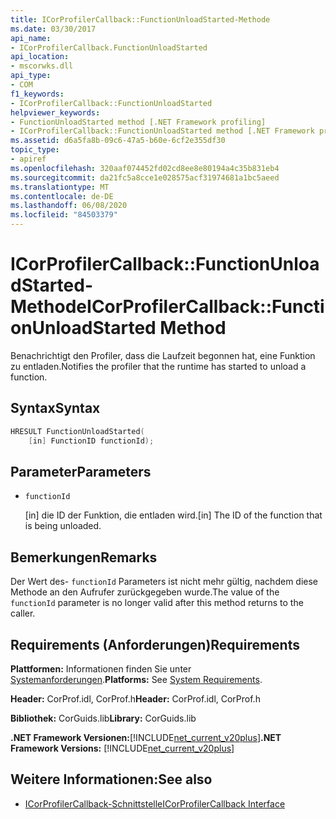 ```yaml
---
title: ICorProfilerCallback::FunctionUnloadStarted-Methode
ms.date: 03/30/2017
api_name:
- ICorProfilerCallback.FunctionUnloadStarted
api_location:
- mscorwks.dll
api_type:
- COM
f1_keywords:
- ICorProfilerCallback::FunctionUnloadStarted
helpviewer_keywords:
- FunctionUnloadStarted method [.NET Framework profiling]
- ICorProfilerCallback::FunctionUnloadStarted method [.NET Framework profiling]
ms.assetid: d6a5fa8b-09c6-47a5-b60e-6cf2e355df30
topic_type:
- apiref
ms.openlocfilehash: 320aaf074452fd02cd8ee8e80194a4c35b831eb4
ms.sourcegitcommit: da21fc5a8cce1e028575acf31974681a1bc5aeed
ms.translationtype: MT
ms.contentlocale: de-DE
ms.lasthandoff: 06/08/2020
ms.locfileid: "84503379"
---
```

# <a name="icorprofilercallbackfunctionunloadstarted-method"></a><span data-ttu-id="3d6f0-102">ICorProfilerCallback::FunctionUnloadStarted-Methode</span><span class="sxs-lookup"><span data-stu-id="3d6f0-102">ICorProfilerCallback::FunctionUnloadStarted Method</span></span>
<span data-ttu-id="3d6f0-103">Benachrichtigt den Profiler, dass die Laufzeit begonnen hat, eine Funktion zu entladen.</span><span class="sxs-lookup"><span data-stu-id="3d6f0-103">Notifies the profiler that the runtime has started to unload a function.</span></span>  
  
## <a name="syntax"></a><span data-ttu-id="3d6f0-104">Syntax</span><span class="sxs-lookup"><span data-stu-id="3d6f0-104">Syntax</span></span>  
  
```cpp  
HRESULT FunctionUnloadStarted(  
    [in] FunctionID functionId);
```  
  
## <a name="parameters"></a><span data-ttu-id="3d6f0-105">Parameter</span><span class="sxs-lookup"><span data-stu-id="3d6f0-105">Parameters</span></span>

- `functionId`

  <span data-ttu-id="3d6f0-106">\[in] die ID der Funktion, die entladen wird.</span><span class="sxs-lookup"><span data-stu-id="3d6f0-106">\[in] The ID of the function that is being unloaded.</span></span>

## <a name="remarks"></a><span data-ttu-id="3d6f0-107">Bemerkungen</span><span class="sxs-lookup"><span data-stu-id="3d6f0-107">Remarks</span></span>  
 <span data-ttu-id="3d6f0-108">Der Wert des- `functionId` Parameters ist nicht mehr gültig, nachdem diese Methode an den Aufrufer zurückgegeben wurde.</span><span class="sxs-lookup"><span data-stu-id="3d6f0-108">The value of the `functionId` parameter is no longer valid after this method returns to the caller.</span></span>  
  
## <a name="requirements"></a><span data-ttu-id="3d6f0-109">Requirements (Anforderungen)</span><span class="sxs-lookup"><span data-stu-id="3d6f0-109">Requirements</span></span>  
 <span data-ttu-id="3d6f0-110">**Plattformen:** Informationen finden Sie unter [Systemanforderungen](../../get-started/system-requirements.md).</span><span class="sxs-lookup"><span data-stu-id="3d6f0-110">**Platforms:** See [System Requirements](../../get-started/system-requirements.md).</span></span>  
  
 <span data-ttu-id="3d6f0-111">**Header:** CorProf.idl, CorProf.h</span><span class="sxs-lookup"><span data-stu-id="3d6f0-111">**Header:** CorProf.idl, CorProf.h</span></span>  
  
 <span data-ttu-id="3d6f0-112">**Bibliothek:** CorGuids.lib</span><span class="sxs-lookup"><span data-stu-id="3d6f0-112">**Library:** CorGuids.lib</span></span>  
  
 <span data-ttu-id="3d6f0-113">**.NET Framework Versionen:**[!INCLUDE[net_current_v20plus](../../../../includes/net-current-v20plus-md.md)]</span><span class="sxs-lookup"><span data-stu-id="3d6f0-113">**.NET Framework Versions:** [!INCLUDE[net_current_v20plus](../../../../includes/net-current-v20plus-md.md)]</span></span>  
  
## <a name="see-also"></a><span data-ttu-id="3d6f0-114">Weitere Informationen:</span><span class="sxs-lookup"><span data-stu-id="3d6f0-114">See also</span></span>

- [<span data-ttu-id="3d6f0-115">ICorProfilerCallback-Schnittstelle</span><span class="sxs-lookup"><span data-stu-id="3d6f0-115">ICorProfilerCallback Interface</span></span>](icorprofilercallback-interface.md)
